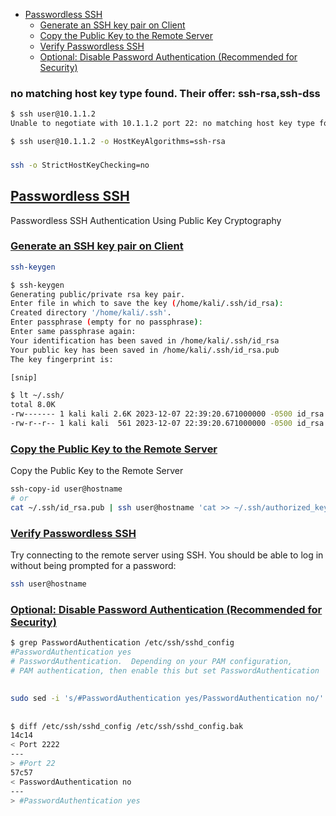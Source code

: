 - [Passwordless SSH](#passwordless-ssh)
    - [Generate an SSH key pair on Client](#generate-an-ssh-key-pair-on-client)
    - [Copy the Public Key to the Remote Server](#copy-the-public-key-to-the-remote-server)
    - [Verify Passwordless SSH](#verify-passwordless-ssh)
    - [Optional: Disable Password Authentication (Recommended for Security)](#optional-disable-password-authentication-recommended-for-security)


### no matching host key type found. Their offer: ssh-rsa,ssh-dss
```sh
$ ssh user@10.1.1.2
Unable to negotiate with 10.1.1.2 port 22: no matching host key type found. Their offer: ssh-rsa,ssh-dss

$ ssh user@10.1.1.2 -o HostKeyAlgorithms=ssh-rsa
```

### [](https://askubuntu.com/questions/123072/ssh-automatically-accept-keys)
```sh
ssh -o StrictHostKeyChecking=no
```

## [Passwordless SSH](#passwordless-ssh-1)
Passwordless SSH Authentication Using Public Key Cryptography

### [Generate an SSH key pair on Client](#generate-an-ssh-key-pair-on-client-1)
```sh
ssh-keygen
```

```sh
$ ssh-keygen
Generating public/private rsa key pair.
Enter file in which to save the key (/home/kali/.ssh/id_rsa): 
Created directory '/home/kali/.ssh'.                                                                                                 
Enter passphrase (empty for no passphrase): 
Enter same passphrase again: 
Your identification has been saved in /home/kali/.ssh/id_rsa
Your public key has been saved in /home/kali/.ssh/id_rsa.pub
The key fingerprint is:

[snip]

$ lt ~/.ssh/   
total 8.0K
-rw------- 1 kali kali 2.6K 2023-12-07 22:39:20.671000000 -0500 id_rsa
-rw-r--r-- 1 kali kali  561 2023-12-07 22:39:20.671000000 -0500 id_rsa.pub
```

### [Copy the Public Key to the Remote Server](#copy-the-public-key-to-the-remote-server-1)
Copy the Public Key to the Remote Server
```sh
ssh-copy-id user@hostname
# or
cat ~/.ssh/id_rsa.pub | ssh user@hostname 'cat >> ~/.ssh/authorized_keys'
```

### [Verify Passwordless SSH](#verify-passwordless-ssh-1)
Try connecting to the remote server using SSH. You should be able to log in without being prompted for a password:
```sh
ssh user@hostname
```

### [Optional: Disable Password Authentication (Recommended for Security)](#optional-disable-password-authentication-recommended-for-security)
```sh
$ grep PasswordAuthentication /etc/ssh/sshd_config
#PasswordAuthentication yes
# PasswordAuthentication.  Depending on your PAM configuration,
# PAM authentication, then enable this but set PasswordAuthentication
```

## 
```sh
sudo sed -i 's/#PasswordAuthentication yes/PasswordAuthentication no/' /etc/ssh/sshd_config
```

## 
```sh
$ diff /etc/ssh/sshd_config /etc/ssh/sshd_config.bak 
14c14
< Port 2222
---
> #Port 22
57c57
< PasswordAuthentication no
---
> #PasswordAuthentication yes
```

### 
```

```

### 
```

```

### 
```

```

### 
```

```

### 
```

```